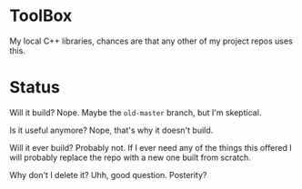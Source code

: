 # ToolBox
My local C++ libraries, chances are that any other of my project repos uses this.

# Status
Will it build? Nope. Maybe the `old-master` branch, but I'm skeptical.

Is it useful anymore? Nope, that's why it doesn't build.

Will it ever build? Probably not. If I ever need any of the things this offered I will probably replace the repo with a new one built from scratch.

Why don't I delete it? Uhh, good question. Posterity?
